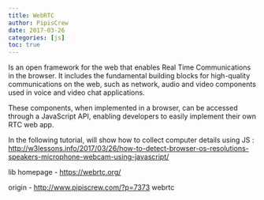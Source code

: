 ```yaml
---
title: WebRTC
author: PipisCrew
date: 2017-03-26
categories: [js]
toc: true
---
```


Is an open framework for the web that enables Real Time Communications in the browser. It includes the fundamental building blocks for high-quality communications on the web, such as network, audio and video components used in voice and video chat applications.

These components, when implemented in a browser, can be accessed through a JavaScript API, enabling developers to easily implement their own RTC web app.

In the following tutorial, will show how to collect computer details using JS :
http://w3lessons.info/2017/03/26/how-to-detect-browser-os-resolutions-speakers-microphone-webcam-using-javascript/

lib homepage - https://webrtc.org/

origin - http://www.pipiscrew.com/?p=7373 webrtc
